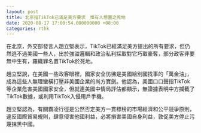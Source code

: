 ```yaml
---
layout: post
title: 北京指TikTok已滿足美方要求　惟有人想置之死地
date: 2020-08-17 17:00:54.000000000 +08:00
categories: rthk
---
```


在北京，外交部發言人趙立堅表示，TikTok已經滿足美方提出的所有要求，但仍然逃不過美國一些人，出於強盜邏輯和政治私利採取對它巧取豪奪，部分政客非要無中生有，羅織罪名置TikTok於死地。

趙立堅說，在美國一些政客眼裡，國家安全彷彿是美國給別國找事的「萬金油」，成為這些人無理蠻橫打壓非美國企業的尚方寶劍。他認為，美國口口聲指TikTok等企業危害美國國家安全，但就連美國中情局評估都顯示，無證據表明中方攔截了TikTok數據，或利用TikTok入侵用戶手機。

趙立堅認為，有關霸凌行徑是公然否定美方一貫標榜的市場經濟和公平競爭原則，違反國際貿易規則，肆意侵害他國利益，必將損害美國自身利益，敦促美方停止污蔑抹黑中國。
